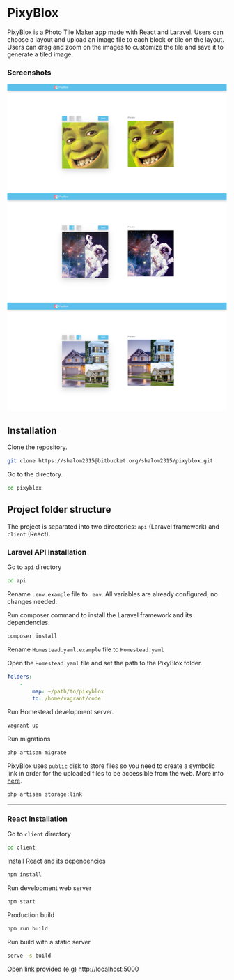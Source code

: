 # PixyBlox

PixyBlox is a Photo Tile Maker app made with React and Laravel. Users can choose a layout and upload an image file to each block or tile on the layout. Users can drag and zoom on the images to customize the tile and save it to generate a tiled image.

### Screenshots

![Full layout collage](/screenshots/layout-1.png "Layout 1")
![Two column layout collage](/screenshots/layout-2.png "Layout 2")
![Tile layout collage](/screenshots/layout-3.png "Layout 3")

## Installation

Clone the repository.

```bash
git clone https://shalom2315@bitbucket.org/shalom2315/pixyblox.git
```

Go to the directory.

```bash
cd pixyblox
```

## Project folder structure

The project is separated into two directories: `api` (Laravel framework) and `client` (React).

### Laravel API Installation

Go to `api` directory

```bash
cd api
```

Rename `.env.example` file to `.env`. All variables are already configured, no changes needed.

Run composer command to install the Laravel framework and its dependencies.

```bash
composer install
```

Rename `Homestead.yaml.example` file to `Homestead.yaml`

Open the `Homestead.yaml` file and set the path to the PixyBlox folder.

```yaml
folders:
    -
        map: ~/path/to/pixyblox
        to: /home/vagrant/code
```

Run Homestead development server.

```bash
vagrant up
```

Run migrations

```bash
php artisan migrate
```

PixyBlox uses `public` disk to store files so you need to create a symbolic link in order for the uploaded files to be accessible from the web. More info [here](https://laravel.com/docs/7.x/filesystem#the-public-disk "The Public Disk").

```bash
php artisan storage:link
```

***

### React Installation

Go to `client` directory

```bash
cd client
```

Install React and its dependencies

```bash
npm install
```

Run development web server

```bash
npm start
```

Production build

```bash
npm run build
```

Run build with a static server

```bash
serve -s build
```

Open link provided (e.g) http://localhost:5000